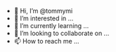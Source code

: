 - 👋 Hi, I’m @tommymi
- 👀 I’m interested in ...
- 🌱 I’m currently learning ...
- 💞️ I’m looking to collaborate on ...
- 📫 How to reach me ...

<!---
tommymi/tommymi is a ✨ special ✨ repository because its `README.md` (this file) appears on your GitHub profile.
You can click the Preview link to take a look at your changes.
--->
